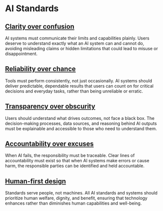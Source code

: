 # AI Standards

## [Clarity over confusion](/standards/clarity)
AI systems must communicate their limits and capabilities plainly. Users deserve to understand exactly what an AI system can and cannot do, avoiding misleading claims or hidden limitations that could lead to misuse or disappointment.

## [Reliability over chance](/standards/reliability)
Tools must perform consistently, not just occasionally. AI systems should deliver predictable, dependable results that users can count on for critical decisions and everyday tasks, rather than being unreliable or erratic.

## [Transparency over obscurity](/standards/transparency)
Users should understand what drives outcomes, not face a black box. The decision-making processes, data sources, and reasoning behind AI outputs must be explainable and accessible to those who need to understand them.

## [Accountability over excuses](/standards/accountability)
When AI fails, the responsibility must be traceable. Clear lines of accountability must exist so that when AI systems make errors or cause harm, the responsible parties can be identified and held accountable.

## [Human-first design](/standards/human-first)
Standards serve people, not machines. All AI standards and systems should prioritize human welfare, dignity, and benefit, ensuring that technology enhances rather than diminishes human capabilities and well-being.
